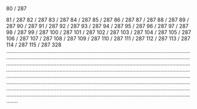 80 / 287

81 / 287
82 / 287
83 / 287
84 / 287
85 / 287
86 / 287
87 / 287
88 / 287
89 / 287
90 / 287
91 / 287
92 / 287
93 / 287
94 / 287
95 / 287
96 / 287
97 / 287
98 / 287
99 / 287
100 / 287
101 / 287
102 / 287
103 / 287
104 / 287
105 / 287
106 / 287
107 / 287
108 / 287
109 / 287
110 / 287
111 / 287
112 / 287
113 / 287
114 / 287
115 / 287
328
........................................................................................................................................................................................................................................................................................................................................................................................................................................................................................................................................................................................................................................................................................................................................................................................................................................................................................................................................................................................................................................

